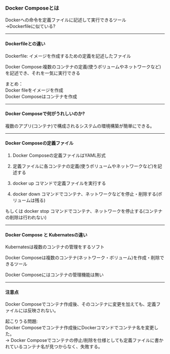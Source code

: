 ### Docker Composeとは
Dockerへの命令を定義ファイルに記述して実行できるツール  
→Dockerfileに似ている?

---

#### Dockerfileとの違い
Dockerfile: イメージを作成するための定義を記述したファイル

Docker Compose:複数のコンテナの定義(使うボリュームやネットワークなど)を記述でき、それを一気に実行できる

まとめ：  
Docker fileをイメージを作成  
Docker Composeはコンテナを作成


---

#### Docker Composeで何がうれしいのか?
複数のアプリ(コンテナ)で構成されるシステムの環境構築が簡単にできる。

---

#### Docker Composeの定義ファイル
1. Docker Composeの定義ファイルはYAML形式

2. 定義ファイルに各コンテナの定義(使うボリュームやネットワークなど)を記述する

3. docker up コマンドで定義ファイルを実行する

4. docker down コマンドでコンテナ、ネットワークなどを停止・削除する(ボリュームは残る)

もしくは docker stop コマンドでコンテナ、ネットワークを停止する(コンテナの削除は行われない)

---

#### Docker Compose と Kubernatesの違い

Kubernatesは複数のコンテナの管理をするソフト

Docker Composeは複数のコンテナ(ネットワーク・ボリューム)を作成・削除できるツール

Docker Composeにはコンテナの管理機能は無い

---

#### 注意点

Docker Composeでコンテナ作成後、そのコンテナに変更を加えても、定義ファイルには反映されない。

起こりうる問題:  
Docker Composeでコンテナ作成後にDockerコマンドでコンテナ名を変更した。  
→ Docker Composeでコンテナの停止/削除を仕様としても定義ファイルに書かれているコンテナ名が見つからなく、失敗する。
